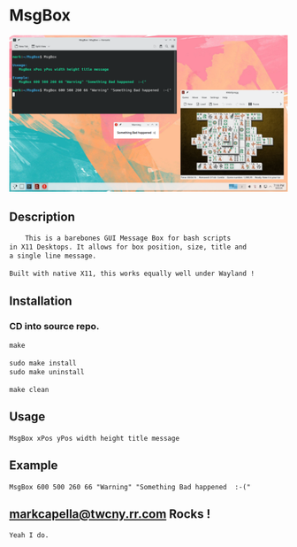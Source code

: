 # MsgBox
    
!['MsgBox'](https://github.com/markcapella/MsgBox/blob/main/assets/screenshot.png)
    
## Description
        This is a barebones GUI Message Box for bash scripts
    in X11 Desktops. It allows for box position, size, title and
    a single line message.
    
    Built with native X11, this works equally well under Wayland ! 
    
    
## Installation
    
### CD into source repo.
    make
    
    sudo make install
    sudo make uninstall
    
    make clean
    
    
## Usage
    MsgBox xPos yPos width height title message
    
    
## Example
    MsgBox 600 500 260 66 "Warning" "Something Bad happened  :-("
    
    
## markcapella@twcny.rr.com Rocks !
    Yeah I do.
    
    
